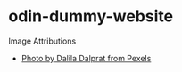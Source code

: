 # odin-dummy-website

Image Attributions
* [Photo by Dalila Dalprat from Pexels](https://www.pexels.com/photo/paper-bags-sunlight-2300712/)
